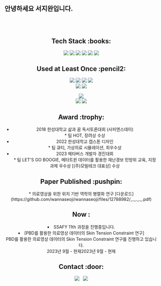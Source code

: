 ## 안녕하세요 서지완입니다.
<div align="center">
<br><br>


<h2>Tech Stack :books:</h2>
<img src="https://img.shields.io/badge/c++-%2300599C.svg?style=for-the-badge&logo=c%2B%2B&logoColor=white">
<img src="https://img.shields.io/badge/OpenGL-%23FFFFFF.svg?style=for-the-badge&logo=opengl">
<img src="https://img.shields.io/badge/unity-%23000000.svg?style=for-the-badge&logo=unity&logoColor=white">
<img src="https://img.shields.io/badge/unrealengine-%23313131.svg?style=for-the-badge&logo=unrealengine&logoColor=white">
<img src="https://img.shields.io/badge/nVIDIA-%2376B900.svg?style=for-the-badge&logo=nVIDIA&logoColor=white">
<img src="https://img.shields.io/badge/Java-007396?style=for-the-badge&logo=Java&logoColor=white">

<h2>Used at Least Once :pencil2:</h2>
<img src="https://img.shields.io/badge/HTML5-E34F26?style=flat&logo=HTML5&logoColor=white"> 
<img src="https://img.shields.io/badge/CSS3-1572B6?style=flat&logo=CSS3&logoColor=white"> 
<img src="https://img.shields.io/badge/JavaScript-F7DF1E?style=flat&logo=JavaScript&logoColor=white"> 
<img src="https://img.shields.io/badge/React-61DAFB?style=flat&logo=React&logoColor=white"> <br>
<img src="https://img.shields.io/badge/Swift-F05138?style=flat&logo=Swift&logoColor=white"> 
<img src="https://img.shields.io/badge/Kotlin-7F52FF?style=flat&logo=Kotlin&logoColor=white"> 

<img src="https://img.shields.io/badge/Firebase-FFCA28?style=flat&logo=Firebase&logoColor=white"> <br>
<img src="https://img.shields.io/badge/Python-3776AB?style=flat&logo=Python&logoColor=white">
<img src="https://img.shields.io/badge/MySQL-4479A1?style=flat&logo=MySQL&logoColor=white"> <br>



<h2> Award :trophy:</h2>
<div align="center">
   <ul>
    <li> 2018 한성대학교 삶과 꿈 독서토론대회 (사피엔스데이)</li>
  * 팀 HOT, 장려상 수상
     <li>2022 한성대학교 캡스톤 디자인 </li>
  * 팀 큐티, 가상의료 시뮬레이션, 최우수상
     <li>2023 메타버스 개발자 경진대회</li>
  * 팀 LET'S GO BOOGIE, 메타트윈 데이터를 활용한 재난경보 민방위 교육, 지정과제 우수상 [(주)모빌테크 대표상] 수상
 
   </ul>
 </div>
<h2> Paper Published :pushpin:</h2>
<div align="center">
* 의료영상을 위한 위치 기반 역학의 병렬화 연구 [다운로드](https://github.com/wannaseoji/wannaseoji/files/12788982/_._._._.pdf)
</div>

<h2> Now :</h2>
  <div align="center">
  
     
  <li> SSAFY 11th 과정을 진행중입니다.</li>
      
     
   <li> [PBD를 활용한 의료영상 데이터의 Skin Tension Constraint 연구] <br>PBD를 활용한 의료영상 데이터의 Skin Tension Constraint 연구를 진행하고 있습니다.<br>
       2023년 9월 - 현재2023년 9월 - 현재<br> </li>
  

  </div>

  <h2>Contact :door:</h2>
<div align="center">
  <a href="https://wannadev.tistory.com/"><img src="https://img.shields.io/badge/Tistory-000000?style=flat-square&logo=Tistory&logoColor=white&link="https://wannadev.tistory.com/"/></a>&nbsp&nbsp
  <a href="mailto:wannaseoji@naver.com"><img src="https://img.shields.io/badge/Gmail-EA4335?style=flat-square&logo=Gmail&logoColor=white&link=mailto:wannaseoji@naver.com"/></a>
</div>
</div>
